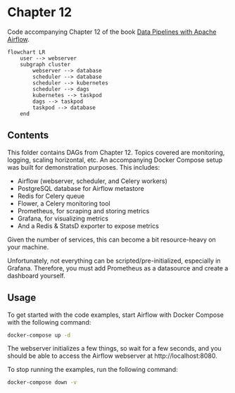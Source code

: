 # Chapter 12

Code accompanying Chapter 12 of the book [Data Pipelines with Apache Airflow](https://www.manning.com/books/data-pipelines-with-apache-airflow).

```mermaid
flowchart LR
    user --> webserver    
    subgraph cluster 
        webserver --> database    
        scheduler --> database
        scheduler --> kubernetes
        scheduler --> dags    
        kubernetes --> taskpod  
        dags --> taskpod                     
        taskpod --> database
    end
```

## Contents

This folder contains DAGs from Chapter 12. Topics covered are monitoring, logging, scaling horizontal, etc. An
accompanying Docker Compose setup was built for demonstration purposes. This includes:

- Airflow (webserver, scheduler, and Celery workers)
- PostgreSQL database for Airflow metastore
- Redis for Celery queue
- Flower, a Celery monitoring tool
- Prometheus, for scraping and storing metrics
- Grafana, for visualizing metrics
- And a Redis & StatsD exporter to expose metrics

Given the number of services, this can become a bit resource-heavy on your machine.

Unfortunately, not everything can be scripted/pre-initialized, especially in Grafana. Therefore, you must add
Prometheus as a datasource and create a dashboard yourself.

## Usage

To get started with the code examples, start Airflow with Docker Compose with the following command:

```bash
docker-compose up -d
```

The webserver initializes a few things, so wait for a few seconds, and you should be able to access the
Airflow webserver at http://localhost:8080.

To stop running the examples, run the following command:

```bash
docker-compose down -v
```
